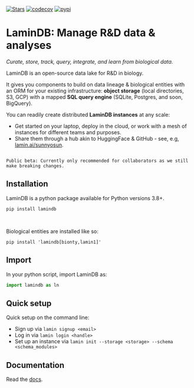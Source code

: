 [![Stars](https://img.shields.io/github/stars/laminlabs/lamindb?logo=GitHub&color=yellow)](https://github.com/laminlabs/lamindb)
[![codecov](https://codecov.io/gh/laminlabs/lamindb/branch/main/graph/badge.svg?token=VKMRJ7OWR3)](https://codecov.io/gh/laminlabs/lamindb)
[![pypi](https://img.shields.io/pypi/v/lamindb?color=blue&label=pypi%20package)](https://pypi.org/project/lamindb)

# LaminDB: Manage R&D data & analyses

_Curate, store, track, query, integrate, and learn from biological data._

LaminDB is an open-source data lake for R&D in biology.

It gives you components to build on data lineage & biological entities with an ORM for your existing infrastructure: **object storage** (local directories, S3, GCP) with a mapped **SQL query engine** (SQLite, Postgres, and soon, BigQuery).

You can readily create distributed **LaminDB instances** at any scale:

- Get started on your laptop, deploy in the cloud, or work with a mesh of instances for different teams and purposes.
- Share them through a hub akin to HuggingFace & GitHub - see, e.g, [lamin.ai/sunnyosun](https://lamin.ai/sunnyosun).

```{warning}

Public beta: Currently only recommended for collaborators as we still make breaking changes.

```

## Installation

LaminDB is a python package available for Python versions 3.8+.

```shell
pip install lamindb
```

<br>

Biological entities are installed like so:

```shell
pip install 'lamindb[bionty,lamin1]'
```

## Import

In your python script, import LaminDB as:

```python
import lamindb as ln
```

## Quick setup

Quick setup on the command line:

- Sign up via `lamin signup <email>`
- Log in via `lamin login <handle>`
- Set up an instance via `lamin init --storage <storage> --schema <schema_modules>`

## Documentation

Read the [docs](https://lamin.ai/docs/guide/).
